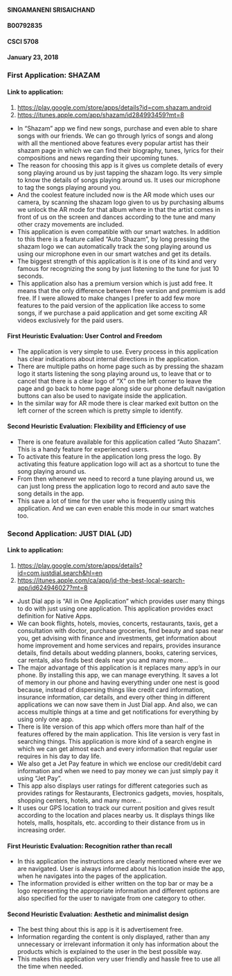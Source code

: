 #### SINGAMANENI SRISAICHAND
#### B00792835
#### CSCI 5708
#### January 23, 2018

###  First Application: SHAZAM
#### Link to application:
1.  <https://play.google.com/store/apps/details?id=com.shazam.android>
2.  <https://itunes.apple.com/app/shazam/id284993459?mt=8>
*	In “Shazam” app we find new songs, purchase and even able to share songs with our friends. We can go through lyrics of songs and along with all the mentioned above features every popular artist has their shazam page in which we can find their biography, tunes, lyrics for their compositions and news regarding their upcoming tunes.
* The reason for choosing this app is it gives us complete details of every song playing around us by just tapping the shazam logo. Its very simple to know the details of songs playing around us. It uses our microphone to tag the songs playing around you.
*	And the coolest feature included now is the AR mode which uses our camera, by scanning the shazam logo given to us by purchasing albums we unlock the AR mode for that album where in that the artist comes in front of us on the screen and dances according to the tune and many other crazy movements are included.
*	This application is even compatible with our smart watches. In addition to this there is a feature called “Auto Shazam”, by long pressing the shazam logo we can automatically track the song playing around us using our microphone even in our smart watches and get its details.
*	The biggest strength of this application is it is one of its kind and very famous for recognizing the song by just listening to the tune for just 10 seconds.
*	This application also has a premium version which is just add free. It means that the only difference between free version and premium is add free. If I were allowed to make changes I prefer to add few more features to the paid version of the application like access to some songs, if we purchase a paid application and get some exciting AR videos exclusively for the paid users.

#### First Heuristic Evaluation: User Control and Freedom
*	The application is very simple to use. Every process in this application has clear indications about internal directions in the application.
*	There are multiple paths on home page such as by pressing the shazam logo it starts listening the song playing around us, to leave that or to cancel that there is a clear logo of “X” on the left corner to leave the page and go back to home page along side our phone default navigation buttons can also be used to navigate inside the application.
*	In the similar way for AR mode there is clear marked exit button on the left corner of the screen which is pretty simple to identify.

#### Second Heuristic Evaluation: Flexibility and Efficiency of use
*	There is one feature available for this application called “Auto Shazam”.  This is a handy feature for experienced users.
*	To activate this feature in the application long press the logo. By activating this feature application logo will act as a shortcut to tune the song playing around us.
*	From then whenever we need to record a tune playing around us, we can just long press the application logo to record and auto save the song details in the app.
*	This save a lot of time for the user who is frequently using this application. And we can even enable this mode in our smart watches too.

###  Second Application: JUST DIAL (JD)
#### Link to application:
1.	<https://play.google.com/store/apps/details?id=com.justdial.search&hl=en>
2.	<https://itunes.apple.com/ca/app/jd-the-best-local-search-app/id624946027?mt=8>

*	Just Dial app is “All in One Application” which provides user many things to do with just using one application. This application provides exact definition for Native Apps.
*	We can book flights, hotels, movies, concerts, restaurants, taxis, get a consultation with doctor, purchase groceries, find beauty and spas near you, get advising with finance and investments, get information about home improvement and home services and repairs, provides insurance details, find details about wedding planners, books, catering services, car rentals, also finds best deals near you and many more…
*	The major advantage of this application is it replaces many app’s in our phone. By installing this app, we can manage everything. It saves a lot of memory in our phone and having everything under one nest is good because, instead of dispersing things like credit card information, insurance information, car details, and every other thing in different applications we can now save them in Just Dial app. And also, we can access multiple things at a time and get notifications for everything by using only one app.
*	There is lite version of this app which offers more than half of the features offered by the main application. This lite version is very fast in searching things. This application is more kind of a search engine in which we can get almost each and every information that regular user requires in his day to day life.
*	We also get a Jet Pay feature in which we enclose our credit/debit card information and when we need to pay money we can just simply pay it using “Jet Pay”.
*	This app also displays user ratings for different categories such as provides ratings for Restaurants, Electronics gadgets, movies, hospitals, shopping centers, hotels, and many more...
*	It uses our GPS location to track our current position and gives result according to the location and places nearby us. It displays things like hotels, malls, hospitals, etc. according to their distance from us in increasing order.

#### First Heuristic Evaluation: Recognition rather than recall
*	In this application the instructions are clearly mentioned where ever we are navigated. User is always informed about his location inside the app, when he navigates into the pages of the application.
*	The information provided is either written on the top bar or may be a logo representing the appropriate information and different options are also specified for the user to navigate from one category to other.

#### Second Heuristic Evaluation: Aesthetic and minimalist design

*	The best thing about this is app is it is advertisement free.
*	Information regarding the content is only displayed, rather than any unnecessary or irrelevant information it only has information about the products which is explained to the user in the best possible way.
*	This makes this application very user friendly and hassle free to use all the time when needed.
